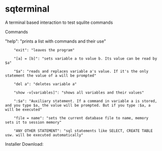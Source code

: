 # sqterminal
A terminal based interaction to test squlite commands

Commands

 "help": "prints a list with commands and their use"
 
        "exit": "leaves the program"
        
        "[a] = [b]": "sets variable a to value b. Its value can be read by $a"
        
        "$a": "reads and replaces variable a's value. If it's the only statement the value of a will be prompted"
        
        "del a": "deletes variable a"
        
        "show -v[variables]": "shows all variables and their values"
        
        ":$a": "Auxiliary statement. If a command in variable a is stored, and you type $a, the value will be prompted. But if you type :$a, a will be executed"
        
        "file = name": "sets the current database file to name, memory sets it to session memory"
        
        "ANY OTHER STATEMENT": "sql statements like SELECT, CREATE TABLE usw. will be executed automatically"
Installer Download:


        
